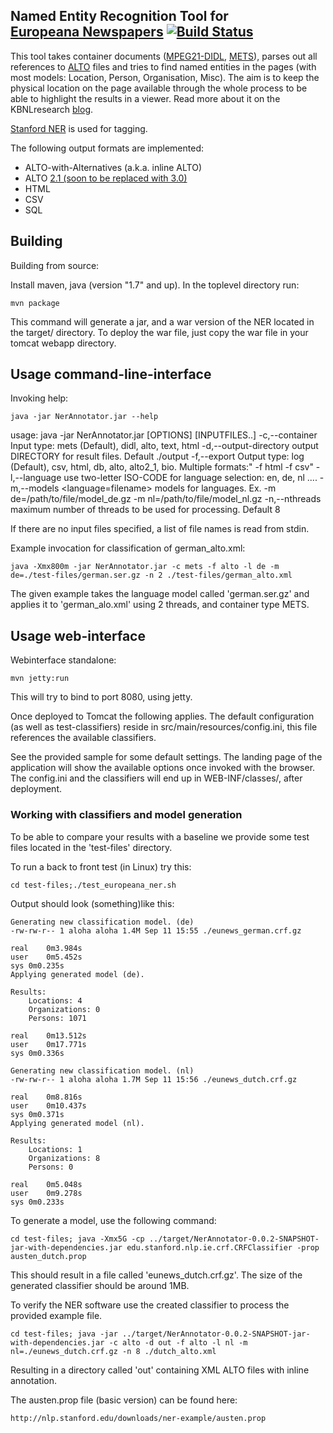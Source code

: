 Named Entity Recognition Tool for <br>[Europeana Newspapers](http://www.europeana-newspapers.eu/) [![Build Status](https://secure.travis-ci.org/KBNLresearch/europeananp-ner.png?branch=master)](http://travis-ci.org/KBNLresearch/europeananp-ner)
------------------------------------------------------

This tool takes container documents ([MPEG21-DIDL](http://xml.coverpages.org/mpeg21-didl.html), [METS](http://www.loc.gov/standards/mets/)),
parses out all references to [ALTO](http://www.loc.gov/standards/alto/) files and tries to find named entities in the pages
(with most models: Location, Person, Organisation, Misc). The aim is to keep the physical location on the page available through the whole process
to be able to highlight the results in a viewer. Read more about it on the KBNLresearch [blog](http://researchkb.wordpress.com/2014/03/03/ner-newspapers/).

[Stanford NER](http://www-nlp.stanford.edu/software/CRF-NER.shtml) is used for tagging.

The following output formats are implemented:

* ALTO-with-Alternatives (a.k.a. inline ALTO)
* ALTO [2.1 (soon to be replaced with 3.0)](http://www.loc.gov/standards/alto/v3/alto-3-0.xsd)
* HTML
* CSV
* SQL


## Building

Building from source:

Install maven, java (version "1.7" and up). In the toplevel directory run:

    mvn package

This command will generate a jar, and a war version of the NER located in the target/ directory.
To deploy the war file, just copy the war file in your tomcat webapp directory. 

## Usage command-line-interface

Invoking help:

    java -jar NerAnnotator.jar --help

usage: java -jar NerAnnotator.jar [OPTIONS] [INPUTFILES..]
 -c,--container <FORMAT>             Input type: mets (Default), didl,
                                     alto, text, html
 -d,--output-directory <DIRECTORY>   output DIRECTORY for result files.
                                     Default ./output
 -f,--export <FORMAT>                Output type: log (Default), csv,
                                     html, db, alto, alto2_1, bio.
                                     Multiple formats:" -f html -f csv"
 -l,--language <ISO-CODE>            use two-letter ISO-CODE for language
                                     selection: en, de, nl ....
 -m,--models <language=filename>     models for languages. Ex. -m
                                     de=/path/to/file/model_de.gz -m
                                     nl=/path/to/file/model_nl.gz
 -n,--nthreads <THREADS>             maximum number of threads to be used
                                     for processing. Default 8

If there are no input files specified, a list of file names is read from stdin.

Example invocation for classification of german_alto.xml:

    java -Xmx800m -jar NerAnnotator.jar -c mets -f alto -l de -m de=./test-files/german.ser.gz -n 2 ./test-files/german_alto.xml

The given example takes the language model called 'german.ser.gz' and
applies it to 'german_alo.xml' using 2 threads, and container type METS.

## Usage web-interface

Webinterface standalone:

    mvn jetty:run

This will try to bind to port 8080, using jetty.

Once deployed to Tomcat the following applies. The default configuration (as well as test-classifiers)
reside in src/main/resources/config.ini, this file references the available classifiers.

See the provided sample for some default settings. The landing page of the application
will show the available options once invoked with the browser.  The config.ini and the
classifiers will end up in WEB-INF/classes/, after deployment.

### Working with classifiers and model generation

To be able to compare your results with a baseline we provide
some test files located in the 'test-files' directory.

To run a back to front test (in Linux) try this:

    cd test-files;./test_europeana_ner.sh

Output should look (something)like this:

    Generating new classification model. (de)
    -rw-rw-r-- 1 aloha aloha 1.4M Sep 11 15:55 ./eunews_german.crf.gz

    real	0m3.984s
    user	0m5.452s
    sys	0m0.235s
    Applying generated model (de).

    Results:
        Locations: 4
        Organizations: 0
        Persons: 1071

    real	0m13.512s
    user	0m17.771s
    sys	0m0.336s

    Generating new classification model. (nl)
    -rw-rw-r-- 1 aloha aloha 1.7M Sep 11 15:56 ./eunews_dutch.crf.gz

    real	0m8.816s
    user	0m10.437s
    sys	0m0.371s
    Applying generated model (nl).

    Results:
        Locations: 1
        Organizations: 8
        Persons: 0

    real	0m5.048s
    user	0m9.278s
    sys	0m0.233s

To generate a model, use the following command:

    cd test-files; java -Xmx5G -cp ../target/NerAnnotator-0.0.2-SNAPSHOT-jar-with-dependencies.jar edu.stanford.nlp.ie.crf.CRFClassifier -prop austen_dutch.prop

This should result in a file called 'eunews_dutch.crf.gz'. The size of the generated classifier should be around 1MB.

To verify the NER software use the created classifier to process the provided example file.

    cd test-files; java -jar ../target/NerAnnotator-0.0.2-SNAPSHOT-jar-with-dependencies.jar -c alto -d out -f alto -l nl -m nl=./eunews_dutch.crf.gz -n 8 ./dutch_alto.xml

Resulting in a directory called 'out' containing XML ALTO files with inline annotation.

The austen.prop file (basic version) can be found here:

    http://nlp.stanford.edu/downloads/ner-example/austen.prop

